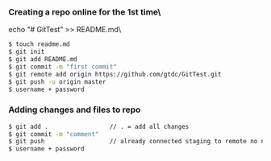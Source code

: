 
### Creating a repo online for the <b>1st time</b>\
echo "# GitTest" >> README.md\

``` sh
$ touch readme.md
$ git init
$ git add README.md
$ git commit -m "first commit"
$ git remote add origin https://github.com/gtdc/GitTest.git
$ git push -u origin master
$ username + password
```
### Adding changes and files to repo

``` sh
$ git add . 				// . = add all changes
$ git commit -m "comment"
$ git push					// already connected staging to remote no need for -u origin master
$ username + password
```
